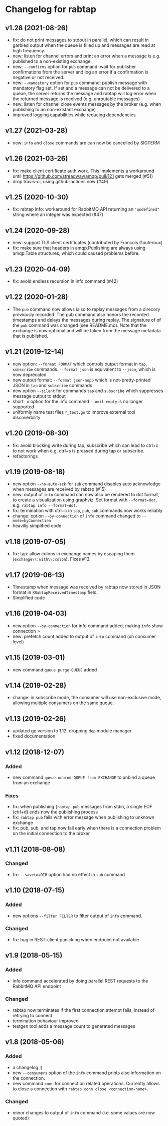 
# Changelog for rabtap

## v1.28 (2021-08-26)

* fix: do not print messages to stdout in parallel, which can result in 
       garbled output when the queue is filled up and messages are read 
       at high frequency.
* new: listen for channel errors and print an error when a message is e.g. 
  published to a non-existing exchange.
* new: `--confirms` option for `pub` command: wait for publisher confirmations
  from the server and log an error if a confirmation is negative or not
  received. 
* new: `--mandatory` option for `pub` command: publish message with mandatory
  flag set. If set and a message can not be delivered to a queue, the server
  returns the message and rabtap will log error when the returned message
  is received (e.g. unroutable messages)
* new: listen for channel close events messages by the broker (e.g. 
  when publishing to an non-existant exchange)
* improved logging capabilities while reducing dependencies 
       
## v1.27 (2021-03-28)

* new: `info` and `close` commands are can now be cancelled by SIGTERM

## v1.26 (2021-03-26)

* fix: make client certificate auth work. This implements a workaround until
  https://github.com/streadway/amqp/pull/121 gets merged (#51)
* drop travis-ci, using github-actions now (#49)

## v1.25 (2020-10-30)

* fix: rabtap info: workaround for RabbitMQ API returning an `"undefined"`
  string where an integer was expected (#47)

## v1.24 (2020-09-28)

* new: support TLS client certificates (contributed by Francois Gouteroux)
* fix: make sure that headers in amqp.Publishing are always using amqp.Table
  structures, which could caused problems before.

## v1.23 (2020-04-09)

* fix: avoid endless recursion in info command (#42)

## v1.22 (2020-01-28)

* The `pub` command now allows ialso to replay messages from a direcory previously
  recorded. The pub command also honors the recorded timestamps and delays the
  messages during replay.  The signature of of the `pub` command was changed
  (see README.md). Note that the exchange is now optional and will be taken
  from the message metadata that is published. 

## v1.21 (2019-12-14)

* new option: `--format FORMAT` which controls output format in `tap`, 
 `subscribe` commands. `--format json` is equivalent to `--json`, which is
  now deprecated
* new output format: `--format json-nopp` which is not-pretty-printed JSON in
  `tap` and `subscribe` commands
* new option `--silent` for commands `tap` and `subscribe` which suppresses
  message output to stdout
* short `-o` option for the info command `--omit-empty` is no longer supported
* uniformly name test files `*_test.go` to improve external tool discoverbility

## v1.20 (2019-08-30)

* fix: avoid blocking write during tap, subscribe which can lead to ctrl+c
  to not work when e.g. ctrl+s is pressed during tap or subscribe.
* refactorings

## v1.19 (2019-08-18)

* new option `--no-auto-ack` for `sub` command disables auto acknowledge when
  messages are received by rabtap (#15)
* new: output of `info` command can now also be rendered to dot format, to 
  create a visualization using graphviz. Set format with `--format=dot`, e.g.
  `rabtap info --format=dot`.
* fix: termination with ctrl+c in `tap`, `pub`, `sub` commands now works reliably
* change: option `--by-connection` of `info` command changed to `--mode=byConnection`
* heaviliy simplified code

## v1.18 (2019-07-05)

* fix: tap: allow colons in exchange names by escaping them (`exchange\\:with\\:colon`).
  Fixes #13.

## v1.17 (2019-06-13)

* Timestamp when message was received by rabtap now stored in JSON format
  in `XRabtapReceivedTimestamp` field.
* Simplified code

## v1.16 (2019-04-03)

* new option `--by-connection` for info command added, making `info` show
  connection > 
* new: prefetch count added to output of `info` command (on consumer level)

## v1.15 (2019-03-01)

* new command `queue purge QUEUE` added

## v1.14 (2019-02-28)

* change: in subscribe mode, the consumer will use non-exclusive mode,
          allowing multiple consumers on the same queue. 

## v1.13 (2019-02-26)

* updated go version to 1.12, dropping `dep` module manager
* fixed documentation

## v1.12 (2018-12-07)

### Added

* new command `queue unbind QUEUE from EXCHANGE` to unbind a queue from an
  exchange

### Fixes
* fix: when publishing (`rabtap pub` messages from stdin, a single EOF (ctrl+d)
  ends now the publishing process
* fix: `rabtap pub` fails with error message when publishing to unknown exchange
* fix: pub, sub, and tap now fail early when there is a connection problem on
  the initial connection to the broker

## v1.11 (2018-08-08)

### Changed 

* fix: `--saveto=DIR` option had no effect in `sub` command

## v1.10 (2018-07-15)

### Added

* new options `--filter FILTER` to filter output of `info` command. 

### Changed 

* fix: bug in REST-client panicking when endpoint not available

## v1.9 (2018-05-15)

### Added

* info command accelerated by doing parallel REST requests to the RabbitMQ
  API endpoint

### Changed

* rabtap now terminates if the first connection attempt fails, instead
  of retrying to connect
* termination behaviour improved
* testgen tool adds a message count to generated messages

## v1.8 (2018-05-06)

### Added

* a changelog ;)
* new `--consumers` option of the `info` command prints also information on
  the connection.
* new command `conn` for connection related operations. Currently allows
  to close a connection with `rabtap conn close <connection-name>`.

### Changed

* minor changes to output of `info` command (i.e. some values are now quoted)



